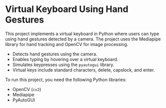 # Virtual Keyboard Using Hand Gestures

This project implements a virtual keyboard in Python where users can type using hand gestures detected by a camera. The project uses the Mediapipe library for hand tracking and OpenCV for image processing.

- Detects hand gestures using the camera.
- Enables typing by hovering over a virtual keyboard.
- Simulates keypresses using the `pyautogui` library.
- Virtual keys include standard characters, delete, capslock, and enter.

To run this project, you need the following Python libraries:

- OpenCV (`cv2`)
- Mediapipe
- PyAutoGUI
